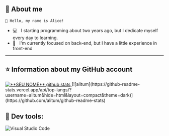 ## 📖 About me
    💜 Hello, my name is Alice!
- 💻 &nbsp; I starting programming about two years ago, but I dedicate myself every day to learning.  
- 🌱 &nbsp; I'm currently focused on back-end, but I have a little experience in front-end
---

## ⭐ Information about my GitHub account
<a href="https://github.com/Alitum">
 <img align="center" src="https://github-readme-stats-sigma-five.vercel.app/api?username=alitum&show_icons=true&theme=dark&line_height=27" alt="**SEU NOME** github stats"/>
</a>
 [![alitum](https://github-readme-stats.vercel.app/api/top-langs/?username=alitum&hide=html&layout=compact&theme=dark)](https://github.com/alitum/github-readme-stats)


## 🔧 Dev tools: 
  ![Visual Studio Code](https://img.shields.io/badge/Visual%20Studio%20Code-0078d7.svg?style=for-the-badge&logo=visual-studio-code&logoColor=white)
